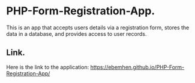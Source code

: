 # PHP-Form-Registration-App.
This is an app that accepts users details via a registration form, stores the data in a database, and provides access to user records.
## Link.
Here is the link to the application:
https://ebemhen.github.io/PHP-Form-Registration-App/
